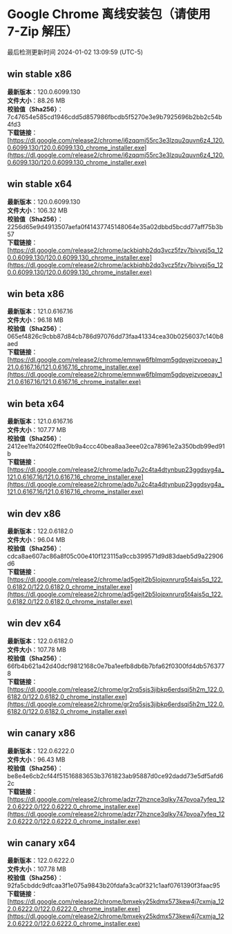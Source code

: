 # Google Chrome 离线安装包（请使用 7-Zip 解压）
最后检测更新时间
2024-01-02 13:09:59 (UTC-5)

## win stable x86
**最新版本**：120.0.6099.130  
**文件大小**：88.26 MB  
**校验值（Sha256）**：7c47654e585cd1946cdd5d857986fbcdb5f5270e3e9b7925696b2bb2c54b4fd3  
**下载链接**：[https://dl.google.com/release2/chrome/i6zqqmj55rc3e3lzqu2quvn6z4_120.0.6099.130/120.0.6099.130_chrome_installer.exe](https://dl.google.com/release2/chrome/i6zqqmj55rc3e3lzqu2quvn6z4_120.0.6099.130/120.0.6099.130_chrome_installer.exe)  

## win stable x64
**最新版本**：120.0.6099.130  
**文件大小**：106.32 MB  
**校验值（Sha256）**：2256d65e9d4913507aefa0f41437745148064e35a02dbbd5bcdd77aff75b3b57  
**下载链接**：[https://dl.google.com/release2/chrome/ackbiqhb2dq3vcz5fzv7bivvpj5q_120.0.6099.130/120.0.6099.130_chrome_installer.exe](https://dl.google.com/release2/chrome/ackbiqhb2dq3vcz5fzv7bivvpj5q_120.0.6099.130/120.0.6099.130_chrome_installer.exe)  

## win beta x86
**最新版本**：121.0.6167.16  
**文件大小**：96.18 MB  
**校验值（Sha256）**：065ef4826c9cbb87d84cb786d97076dd73faa41334cea30b0256037c140b8aed  
**下载链接**：[https://dl.google.com/release2/chrome/emnww6fblmqm5gdpyejzvoeoay_121.0.6167.16/121.0.6167.16_chrome_installer.exe](https://dl.google.com/release2/chrome/emnww6fblmqm5gdpyejzvoeoay_121.0.6167.16/121.0.6167.16_chrome_installer.exe)  

## win beta x64
**最新版本**：121.0.6167.16  
**文件大小**：107.77 MB  
**校验值（Sha256）**：2412ee1fa20f402ffee0b9a4ccc40bea8aa3eee02ca78961e2a350bdb99ed91b  
**下载链接**：[https://dl.google.com/release2/chrome/adp7u2c4ta4dtynbup23ggdsyg4a_121.0.6167.16/121.0.6167.16_chrome_installer.exe](https://dl.google.com/release2/chrome/adp7u2c4ta4dtynbup23ggdsyg4a_121.0.6167.16/121.0.6167.16_chrome_installer.exe)  

## win dev x86
**最新版本**：122.0.6182.0  
**文件大小**：96.04 MB  
**校验值（Sha256）**：cdca8ae607ac86a8f05c00e410f123115a9ccb399571d9d83daeb5d9a22906d6  
**下载链接**：[https://dl.google.com/release2/chrome/ad5gejt2b5lojpxnrurq5t4ais5q_122.0.6182.0/122.0.6182.0_chrome_installer.exe](https://dl.google.com/release2/chrome/ad5gejt2b5lojpxnrurq5t4ais5q_122.0.6182.0/122.0.6182.0_chrome_installer.exe)  

## win dev x64
**最新版本**：122.0.6182.0  
**文件大小**：107.78 MB  
**校验值（Sha256）**：66fb4b621a42d40dcf9812168c0e7ba1eefb8db6b7bfa62f0300fd4db5763778  
**下载链接**：[https://dl.google.com/release2/chrome/gr2rq5sjs3jibkp6erdsqi5h2m_122.0.6182.0/122.0.6182.0_chrome_installer.exe](https://dl.google.com/release2/chrome/gr2rq5sjs3jibkp6erdsqi5h2m_122.0.6182.0/122.0.6182.0_chrome_installer.exe)  

## win canary x86
**最新版本**：122.0.6222.0  
**文件大小**：96.43 MB  
**校验值（Sha256）**：be8e4e6cb2cf44f51516883653b3761823ab95887d0ce92dadd73e5df5afd62c  
**下载链接**：[https://dl.google.com/release2/chrome/adzr72hznce3qlky747pvoa7yfeq_122.0.6222.0/122.0.6222.0_chrome_installer.exe](https://dl.google.com/release2/chrome/adzr72hznce3qlky747pvoa7yfeq_122.0.6222.0/122.0.6222.0_chrome_installer.exe)  

## win canary x64
**最新版本**：122.0.6222.0  
**文件大小**：107.78 MB  
**校验值（Sha256）**：92fa5cbddc9dfcaa3f1e075a9843b20fdafa3ca0f321c1aaf0761390f3faac95  
**下载链接**：[https://dl.google.com/release2/chrome/bmxeky25kdmx573kew4j7cxmja_122.0.6222.0/122.0.6222.0_chrome_installer.exe](https://dl.google.com/release2/chrome/bmxeky25kdmx573kew4j7cxmja_122.0.6222.0/122.0.6222.0_chrome_installer.exe)  

